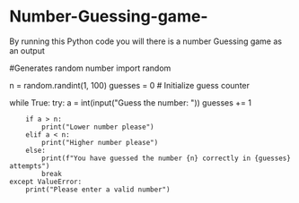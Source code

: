 # Number-Guessing-game-
By running this Python code you will there is a number Guessing game as an output

#Generates random number 
import random

n = random.randint(1, 100)
guesses = 0  # Initialize guess counter

while True:
    try:
        a = int(input("Guess the number: "))
        guesses += 1

        if a > n:
            print("Lower number please")
        elif a < n:
            print("Higher number please")
        else:
            print(f"You have guessed the number {n} correctly in {guesses} attempts")
            break
    except ValueError:
        print("Please enter a valid number")
